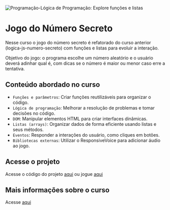 ![Programação-Lógica de Programação: Explore funções e listas](https://github.com/user-attachments/assets/d21f313f-f1ee-429e-97a4-f7d6cea15df7)

# Jogo do Número Secreto
Nesse curso o jogo do número secreto é refatorado do curso anterior (logica-js-numero-secreto) com funções e listas para evoluir a interação.

Objetivo do jogo: o programa escolhe um número aleatório e o usuário deverá adinhar qual é, com dicas se o número é maior ou menor caso erre a tentativa.

## Conteúdo abordado no curso
- `Funções e parâmetros`: Criar funções reutilizáveis para organizar o código.
- `Lógica de programação`: Melhorar a resolução de problemas e tomar decisões no código.
- `DOM`: Manipular elementos HTML para criar interfaces dinâmicas.
- `Listas (arrays)`: Organizar dados de forma eficiente usando listas e seus métodos.
- `Eventos`: Responder a interações do usuário, como cliques em botões.
- `Bibliotecas externas`: Utilizar o ResponsiveVoice para adicionar áudio ao jogo.

## Acesse o projeto
Acesse o código do projeto [aqui](https://github.com/lillianmartins/logica-js-numero-secreto-II)
ou jogue [aqui](https://logica-js-numero-secreto-ii.vercel.app/) 

## Mais informações sobre o curso
Acesse [aqui](https://www.alura.com.br/curso-online-logica-programacao-funcoes-listas)

